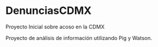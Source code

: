 # DenunciasCDMX
Proyecto Inicial sobre acoso en la CDMX

Proyecto de análisis de información utilizando Pig y Watson.

